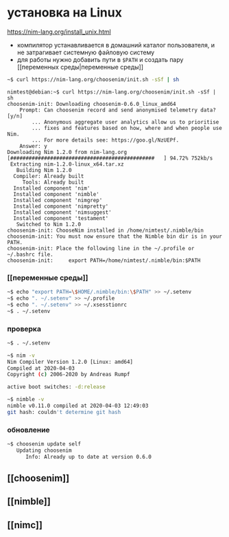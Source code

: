# установка на Linux

https://nim-lang.org/install_unix.html

* компилятор устанавливается в домашний каталог пользователя, и не затрагивает системную файловую систему
* для работы нужно добавить пути в `$PATH` и создать пару [[переменных среды|переменные среды]]

```sh
~$ curl https://nim-lang.org/choosenim/init.sh -sSf | sh
```

```
nimtest@debian:~$ curl https://nim-lang.org/choosenim/init.sh -sSf | sh
choosenim-init: Downloading choosenim-0.6.0_linux_amd64
    Prompt: Can choosenim record and send anonymised telemetry data? [y/n]
        ... Anonymous aggregate user analytics allow us to prioritise
        ... fixes and features based on how, where and when people use Nim.
        ... For more details see: https://goo.gl/NzUEPf.
    Answer: y
Downloading Nim 1.2.0 from nim-lang.org
[###############################################   ] 94.72% 752kb/s
 Extracting nim-1.2.0-linux_x64.tar.xz
   Building Nim 1.2.0
  Compiler: Already built
     Tools: Already built
  Installed component 'nim'
  Installed component 'nimble'
  Installed component 'nimgrep'
  Installed component 'nimpretty'
  Installed component 'nimsuggest'
  Installed component 'testament'
   Switched to Nim 1.2.0
choosenim-init: ChooseNim installed in /home/nimtest/.nimble/bin
choosenim-init: You must now ensure that the Nimble bin dir is in your PATH.
choosenim-init: Place the following line in the ~/.profile or ~/.bashrc file.
choosenim-init:     export PATH=/home/nimtest/.nimble/bin:$PATH
```
### [[переменные среды]]

```sh
~$ echo "export PATH=\$HOME/.nimble/bin:\$PATH" >> ~/.setenv
~$ echo ". ~/.setenv" >> ~/.profile
~$ echo ". ~/.setenv" >> ~/.xsesstionrc
~$ . ~/.setenv
```

### проверка

```sh
~$ . ~/.setenv

~$ nim -v
Nim Compiler Version 1.2.0 [Linux: amd64]
Compiled at 2020-04-03
Copyright (c) 2006-2020 by Andreas Rumpf

active boot switches: -d:release

~$ nimble -v
nimble v0.11.0 compiled at 2020-04-03 12:49:03
git hash: couldn't determine git hash

```

### обновление

```sh
~$ choosenim update self
   Updating choosenim
      Info: Already up to date at version 0.6.0
```

## [[choosenim]]
## [[nimble]]
## [[nimc]]
